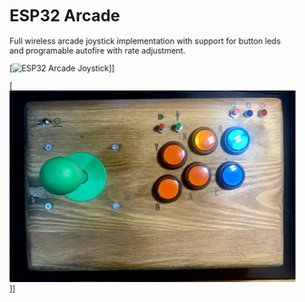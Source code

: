 # ESP32 Arcade

Full wireless arcade joystick implementation with support for button leds and programable
autofire with rate adjustment.

[![ESP32 Arcade Joystick](ESP32-arcade-joystick.gif)]]

[![ESP32 Arcade Joystick Top](ESP32-arcade-joystick-top.jpeg)]]
